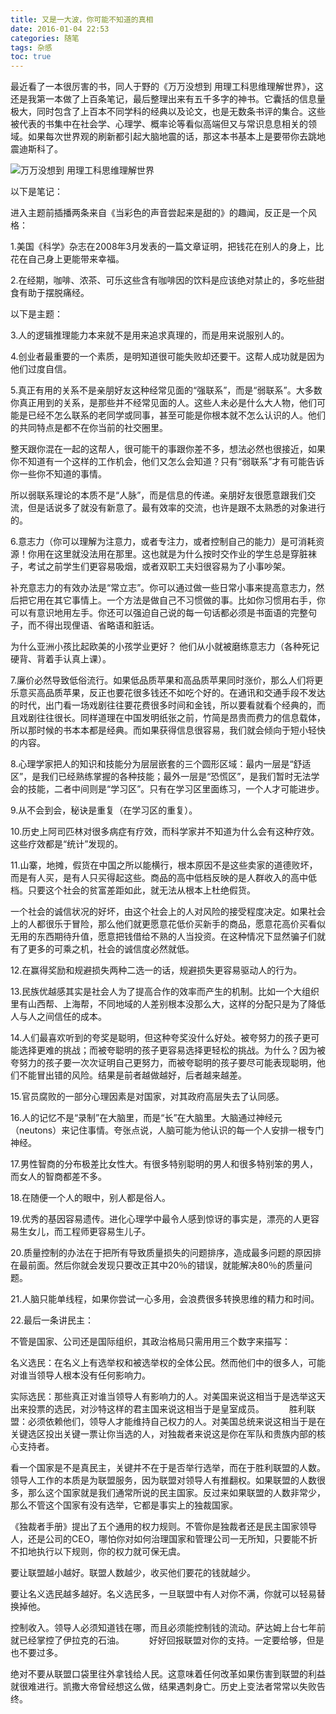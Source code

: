 ```yaml
---
title: 又是一大波，你可能不知道的真相
date: 2016-01-04 22:53
categories: 随笔
tags: 杂感
toc: true
---
```

最近看了一本很厉害的书，同人于野的《万万没想到 用理工科思维理解世界》，这还是我第一本做了上百条笔记，最后整理出来有五千多字的神书。它囊括的信息量极大，同时包含了上百本不同学科的经典以及论文，也是无数条书评的集合。这些被代表的书集中在社会学、心理学、概率论等看似高端但又与常识息息相关的领域。如果每次世界观的刷新都引起大脑地震的话，那这本书基本上是要带你去跳地震迪斯科了。

![万万没想到 用理工科思维理解世界 ](http://upload-images.jianshu.io/upload_images/29336-4dfc6e425a3128a2.png?imageMogr2/auto-orient/strip%7CimageView2/2/w/1240)

以下是笔记：

进入主题前插播两条来自《当彩色的声音尝起来是甜的》的趣闻，反正是一个风格：

1.美国《科学》杂志在2008年3月发表的一篇文章证明，把钱花在别人的身上，比花在自己身上更能带来幸福。

2.在经期，咖啡、浓茶、可乐这些含有咖啡因的饮料是应该绝对禁止的，多吃些甜食有助于摆脱痛经。

以下是主题：

3.人的逻辑推理能力本来就不是用来追求真理的，而是用来说服别人的。

4.创业者最重要的一个素质，是明知道很可能失败却还要干。这帮人成功就是因为他们过度自信。

5.真正有用的关系不是亲朋好友这种经常见面的“强联系”，而是“弱联系”。大多数你真正用到的关系，是那些并不经常见面的人。这些人未必是什么大人物，他们可能是已经不怎么联系的老同学或同事，甚至可能是你根本就不怎么认识的人。他们的共同特点是都不在你当前的社交圈里。 　　

整天跟你混在一起的这帮人，很可能干的事跟你差不多，想法必然也很接近，如果你不知道有一个这样的工作机会，他们又怎么会知道？只有“弱联系”才有可能告诉你一些你不知道的事情。

所以弱联系理论的本质不是“人脉”，而是信息的传递。亲朋好友很愿意跟我们交流，但是话说多了就没有新意了。最有效率的交流，也许是跟不太熟悉的对象进行的。

6.意志力（你可以理解为注意力，或者专注力，或者控制自己的能力）是可消耗资源！你用在这里就没法用在那里。这也就是为什么按时交作业的学生总是穿脏袜子，考试之前学生们更容易吸烟，或者双职工夫妇很容易为了小事吵架。

补充意志力的有效办法是“常立志”。你可以通过做一些日常小事来提高意志力，然后把它用在其它事情上。一个方法是做自己不习惯做的事。比如你习惯用右手，你可以有意识地用左手。你还可以强迫自己说的每一句话都必须是书面语的完整句子，而不得出现俚语、省略语和脏话。

为什么亚洲小孩比起欧美的小孩学业更好？ 他们从小就被磨练意志力（各种死记硬背、背着手认真上课）。

7.廉价必然导致低俗流行。如果低品质苹果和高品质苹果同时涨价，那么人们将更乐意买高品质苹果，反正也要花很多钱还不如吃个好的。在通讯和交通手段不发达的时代，出门看一场戏剧往往要花费很多时间和金钱，所以要看就看个经典的，而且戏剧往往很长。同样道理在中国发明纸张之前，竹简是昂贵而费力的信息载体，所以那时候的书本本都是经典。而如果获得信息很容易，我们就会倾向于短小轻快的内容。

8.心理学家把人的知识和技能分为层层嵌套的三个圆形区域：最内一层是“舒适区”，是我们已经熟练掌握的各种技能；最外一层是“恐慌区”，是我们暂时无法学会的技能，二者中间则是“学习区”。只有在学习区里面练习，一个人才可能进步。

9.从不会到会，秘诀是重复（在学习区的重复）。

10.历史上阿司匹林对很多病症有疗效，而科学家并不知道为什么会有这种疗效。这些疗效都是“统计”发现的。

11.山寨，地摊，假货在中国之所以能横行，根本原因不是这些卖家的道德败坏，而是有人买，是有人只买得起这些。商品的高中低档反映的是人群收入的高中低档。只要这个社会的贫富差距如此，就无法从根本上杜绝假货。

一个社会的诚信状况的好坏，由这个社会上的人对风险的接受程度决定。如果社会上的人都很乐于冒险，那么他们就更愿意花低价买新手的商品，愿意花高价买看似无用的东西期待升值，愿意把钱借给不熟的人当投资。在这种情况下显然骗子们就有了更多的可乘之机，社会的诚信度必然就低。

12.在赢得奖励和规避损失两种二选一的话，规避损失更容易驱动人的行为。

13.民族优越感其实是社会人为了提高合作的效率而产生的机制。比如一个大组织里有山西帮、上海帮，不同地域的人差别根本没那么大，这样的分配只是为了降低人与人之间信任的成本。

14.人们最喜欢听到的夸奖是聪明，但这种夸奖没什么好处。被夸努力的孩子更可能选择更难的挑战；而被夸聪明的孩子更容易选择更轻松的挑战。为什么？因为被夸努力的孩子要一次次证明自己更努力，而被夸聪明的孩子要尽可能表现聪明，他们不能冒出错的风险。结果是前者越做越好，后者越来越差。

15.官员腐败的一部分心理因素是对国家，对其政府高层失去了认同感。

16.人的记忆不是“录制”在大脑里，而是“长”在大脑里。大脑通过神经元（neutons）来记住事情。夸张点说，人脑可能为他认识的每一个人安排一根专门神经。

17.男性智商的分布极差比女性大。有很多特别聪明的男人和很多特别笨的男人，而女人的智商都差不多。

18.在随便一个人的眼中，别人都是俗人。

19.优秀的基因容易遗传。进化心理学中最令人感到惊讶的事实是，漂亮的人更容易生女儿，而工程师更容易生儿子。

20.质量控制的办法在于把所有导致质量损失的问题排序，造成最多问题的原因排在最前面。然后你就会发现只要改正其中20％的错误，就能解决80％的质量问题。

21.人脑只能单线程，如果你尝试一心多用，会浪费很多转换思维的精力和时间。

22.最后一条讲民主：

不管是国家、公司还是国际组织，其政治格局只需用用三个数字来描写： 　　

名义选民：在名义上有选举权和被选举权的全体公民。然而他们中的很多人，可能对谁当领导人根本没有任何影响力。 　　

实际选民：那些真正对谁当领导人有影响力的人。对美国来说这相当于是选举这天出来投票的选民，对沙特这样的君主国来说这相当于是皇室成员。 　
　
胜利联盟：必须依赖他们，领导人才能维持自己权力的人。对美国总统来说这相当于是在关键选区投出关键一票让你当选的人，对独裁者来说这是你在军队和贵族内部的核心支持者。 　　

看一个国家是不是真民主，关键并不在于是否举行选举，而在于胜利联盟的人数。领导人工作的本质是为联盟服务，因为联盟对领导人有推翻权。如果联盟的人数很多，那么这个国家就是我们通常所说的民主国家。反过来如果联盟的人数非常少，那么不管这个国家有没有选举，它都是事实上的独裁国家。

《独裁者手册》提出了五个通用的权力规则。不管你是独裁者还是民主国家领导人，还是公司的CEO，哪怕你对如何治理国家和管理公司一无所知，只要能不折不扣地执行以下规则，你的权力就可保无虞。 　　

要让联盟越小越好。联盟人数越少，收买他们要花的钱就越少。 　　

要让名义选民越多越好。名义选民多，一旦联盟中有人对你不满，你就可以轻易替换掉他。 　　

控制收入。领导人必须知道钱在哪，而且必须能控制钱的流动。萨达姆上台七年前就已经掌控了伊拉克的石油。 　
　
好好回报联盟对你的支持。一定要给够，但是也不要过多。 　　

绝对不要从联盟口袋里往外拿钱给人民。这意味着任何改革如果伤害到联盟的利益就很难进行。凯撒大帝曾经想这么做，结果遇刺身亡。历史上变法者常常以失败告终。
